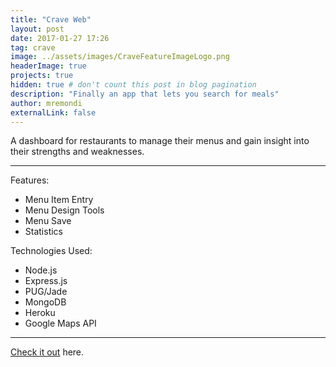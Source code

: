 ```yaml
---
title: "Crave Web"
layout: post
date: 2017-01-27 17:26
tag: crave
image: ../assets/images/CraveFeatureImageLogo.png
headerImage: true
projects: true
hidden: true # don't count this post in blog pagination
description: "Finally an app that lets you search for meals"
author: mremondi
externalLink: false
---
```


A dashboard for restaurants to manage their menus and gain insight into their strengths and weaknesses.

---

Features:

- Menu Item Entry
- Menu Design Tools
- Menu Save
- Statistics

Technologies Used:
- Node.js
- Express.js
- PUG/Jade
- MongoDB
- Heroku
- Google Maps API

---

[Check it out](https://guarded-caverns-87227.herokuapp.com/) here.
